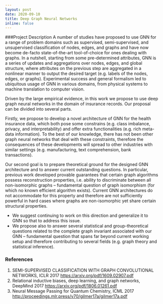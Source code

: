 ```yaml
---
layout: post
date: 2020-09-10
title: Deep Graph Neural Networks
inline: false
---
```


###Project Description
A number of studies have proposed to use GNN for a range of problem domains such as supervised, semi-supervised, and unsupervised classification of nodes, edges, and graphs and have now become de-facto state-of-the-art tool-of-choice for ones dealing with graphs. In a nutshell, starting from some pre-determined attributes, GNN is a series of updates and aggregations over nodes, edges, and global structure, where attributes on the previous step are aggregated in a nonlinear manner to output the desired target (e.g. labels of the nodes, edges, or graphs). Experimental success and general formalism led to ubiquitous usage of GNN in various domains, from physical systems to machine translation to computer vision. 
 
Driven by the large empirical evidence, in this work we propose to use deep graph neural networks in the domain of insurance records. Our proposal can be divided into several parts. 

Firstly, we propose to develop a novel architecture of GNN for the health insurance data, which both pose some constrains (e.g. class imbalance, privacy, and interpretability) and offer extra functionalities (e.g. rich meta-data information). To the best of our knowledge, there has not been other graph neural networks that deal with these constraints, therefore the consequences of these developments will spread to other industries with similar settings (e.g. manufacturing, text comprehension, bank transactions). 
 
Our second goal is to prepare theoretical ground for the designed GNN architecture and to answer current outstanding questions. In particular, previous work developed provable guarantees that certain graph algorithms possess reconstruction properties, i.e. ability to discriminate between all non-isomorphic graphs – fundamental question of graph isomorphism (for which no known efficient algorithm exists). Current GNN architectures do not accommodate for this property and therefore are not sufficiently powerful in hard cases where graphs are non-isomorphic yet share certain structural properties. 

- We suggest continuing to work on this direction and generalize it to GNN so that to address this issue. 
- We propose also to answer several statistical and group-theoretical questions related to the complete graph invariant associated with our GNN – fundamental question that spans far beyond current working setup and therefore contributing to several fields (e.g. graph theory and statistical inference).
 
### References
1. SEMI-SUPERVISED CLASSIFICATION WITH GRAPH CONVOLUTIONAL NETWORKS, ICLR 2017 https://arxiv.org/pdf/1609.02907.pdf
2. Relational inductive biases, deep learning, and graph networks, DeepMind 2017 https://arxiv.org/pdf/1806.01261.pdf
3. Neural Message Passing for Quantum Chemistry, ICML 2017 http://proceedings.mlr.press/v70/gilmer17a/gilmer17a.pdf